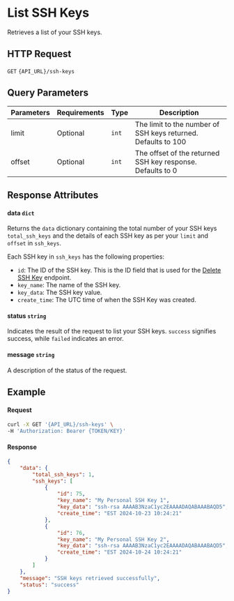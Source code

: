 # List SSH Keys

Retrieves a list of your SSH keys.

## HTTP Request

`GET` `{API_URL}/ssh-keys`

## Query Parameters

| Parameters | Requirements | Type  | Description                                                   |
|------------|--------------|-------|---------------------------------------------------------------|
| limit      | Optional     | `int` | The limit to the number of SSH keys returned. Defaults to 100 |
| offset     | Optional     | `int` | The offset of the returned SSH key response. Defaults to 0    |

## Response Attributes

#### data `dict`

Returns the `data` dictionary containing the total number of your SSH keys `total_ssh_keys` and the details of each SSH
key as per your `limit` and `offset` in `ssh_keys`.

Each SSH key in `ssh_keys` has the following properties:
- `id`: The ID of the SSH key. This is the ID field that is used for the [Delete SSH Key](Delete_SSH_Key.md) endpoint.
- `key_name`: The name of the SSH key.
- `key_data`: The SSH key value.
- `create_time`: The UTC time of when the SSH Key was created.

#### status `string`

Indicates the result of the request to list your SSH keys. `success` signifies success, while `failed` indicates an error.

#### message `string`

A description of the status of the request.

## Example

#### Request

```bash
curl -X GET '{API_URL}/ssh-keys' \
-H 'Authorization: Bearer {TOKEN/KEY}'
```

#### Response

```json
{
    "data": {
        "total_ssh_keys": 1,
        "ssh_keys": [
            {
                "id": 75,
                "key_name": "My Personal SSH Key 1",
                "key_data": "ssh-rsa AAAAB3NzaC1yc2EAAAADAQABAAABAQD5",
                "create_time": "EST 2024-10-23 10:24:21"
            },
            {
                "id": 76,
                "key_name": "My Personal SSH Key 2",
                "key_data": "ssh-rsa AAAAB3NzaC1yc2EAAAADAQABAAABAQD5",
                "create_time": "EST 2024-10-24 10:24:21"
            }
        ]
    },
    "message": "SSH keys retrieved successfully",
    "status": "success"
}
```